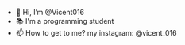 - 👋 Hi, I’m @Vicent016
- 📚 I'm a programming student
- 📫 How to get to me? my instagram: @vicent_016

<!---
Vicent016/Vicent016 is a ✨ special ✨ repository because its `README.md` (this file) appears on your GitHub profile.
You can click the Preview link to take a look at your changes.
--->
